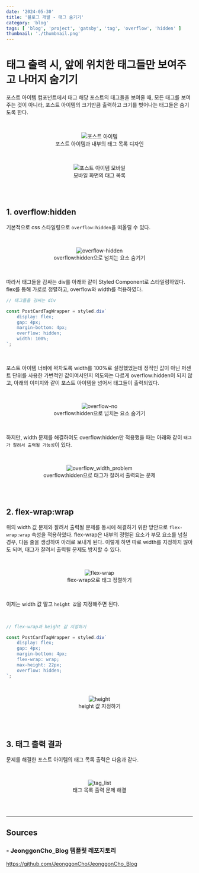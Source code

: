 ```yaml
---
date: '2024-05-30'
title: '블로그 개발 - 태그 숨기기'
category: 'blog'
tags: [ 'blog', 'project', 'gatsby', 'tag', 'overflow', 'hidden' ]
thumbnail: './thumbnail.png'
---
```


# 태그 출력 시, 앞에 위치한 태그들만 보여주고 나머지 숨기기

포스트 아이템 컴포넌트에서 태그 해당 포스트의 태그들을 보여줄 때, 모든 태그를 보여주는 것이 아니라, 포스트 아이템의 크기만큼 출력하고 크기를 벗어나는 태그들은 숨기도록 한다.

<br/>

<p align="center">
    <img src="post_item_web.png" alt="포스트 아이템"><br/>
    <span>포스트 아이템과 내부의 태그 목록 디자인</span>
</p>

<br/>

<p align="center">
    <img src="post_item_mobile.png" alt="포스트 아이템 모바일"><br/>
    <span>모바일 화면의 태그 목록</span>
</p>

<br/>
<br/>

## 1. overflow:hidden

기본적으로 css 스타일링으로 `overflow:hidden`을 떠올릴 수 있다.

<br/>

<p align="center">
    <img src="overflow_hidden.png" alt="overflow-hidden"><br/>
    <span>overflow:hidden으로 넘치는 요소 숨기기</span>
</p>

<br/>

따라서 태그들을 감싸는 div를 아래와 같이 Styled Component로 스타일링하였다. flex를 통해 가로로 정렬하고, overflow와 width를 적용하였다.

```ts
// 태그들을 감싸는 div

const PostCardTagWrapper = styled.div`
    display: flex;
    gap: 4px;
    margin-bottom: 4px;
    overflow: hidden;
    width: 100%;
`;
```

<br/>

포스트 아이템 너비에 꽉차도록 width를 100%로 설정했었는데 정적인 값이 아닌 퍼센트 단위를 사용한 가변적인 값이여서인지 의도와는 다르게 overflow:hidden이 되지 않고, 아래의 이미지와 같이 포스트
아이템을 넘어서 태그들이 출력되었다.

<br/>

<p align="center">
    <img src="overflow_no.png" alt="overflow-no"><br/>
    <span>overflow:hidden으로 넘치는 요소 숨기기</span>
</p>

<br/>

하지만, width 문제를 해결하여도 overflow:hidden만 적용했을 때는 아래와 같이 `태그가 잘려서 출력될 가능성`이 있다.

<br/>

<p align="center">
    <img src="overflow_width_problem.png" alt="overflow_width_problem"><br/>
    <span>overflow:hidden으로 태그가 잘려서 출력되는 문제</span>
</p>

<br/>
<br/>

## 2. flex-wrap:wrap

위의 width 값 문제와 잘려서 출력될 문제를 동시에 해결하기 위한 방안으로 `flex-wrap:wrap` 속성을 적용하였다. flex-wrap은 내부의 정렬된 요소가 부모 요소를 넘칠 경우, 다음 줄을 생성하여
아래로 보내게 된다. 이렇게 하면 따로 width를 지정하지 않아도 되며, 태그가 잘려서 출력될 문제도 방지할 수 있다.

<br/>

<p align="center">
    <img src="flex-wrap.png" alt="flex-wrap"><br/>
    <span>flex-wrap으로 태그 정렬하기</span>
</p>

<br/>

이제는 width 값 말고 `height 값`을 지정해주면 된다.

<br/>

```ts
// flex-wrap과 height 값 지정하기

const PostCardTagWrapper = styled.div`
    display: flex;
    gap: 4px;
    margin-bottom: 4px;
    flex-wrap: wrap;
    max-height: 22px;
    overflow: hidden;
`;
```

<br/>

<p align="center">
    <img src="height.png" alt="height"><br/>
    <span>height 값 지정하기</span>
</p>

<br/>
<br/>

## 3. 태그 출력 결과

문제를 해결한 포스트 아이템의 태그 목록 출력은 다음과 같다.

<br/>

<p align="center">
    <img src="tag_list.gif" alt="tag_list"><br/>
    <span>태그 목록 출력 문제 해결</span>
</p>

<br/>
<br/>

---

## Sources

### - JeonggonCho_Blog 템플릿 레포지토리

https://github.com/JeonggonCho/JeonggonCho_Blog